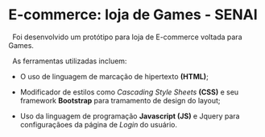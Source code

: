 # E-commerce: loja de Games - SENAI 

 &nbsp; Foi desenvolvido um protótipo para loja de E-commerce voltada para Games.

 &nbsp; As ferramentas utilizadas incluem: 
 
 - O uso de linguagem de marcação de hipertexto __(HTML)__;
 
 - Modificador de estilos como _Cascading Style Sheets_  __(CSS)__ e seu framework __Bootstrap__ para tramamento de design do layout;
 
- Uso da linguagem de programação __Javascript (JS)__ e Jquery para configuraçãoes da página de _Login_ do usuário.
